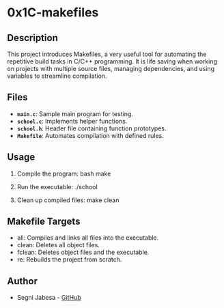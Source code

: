 # 0x1C-makefiles

## Description
This project introduces Makefiles, a very useful tool for automating the repetitive build tasks in C/C++ programming. It is life saving when working on projects with multiple source files, managing dependencies, and using variables to streamline compilation.

## Files
- **`main.c`**: Sample main program for testing.
- **`school.c`**: Implements helper functions.
- **`school.h`**: Header file containing function prototypes.
- **`Makefile`**: Automates compilation with defined rules.

## Usage
1. Compile the program:
	bash
	make

2. Run the executable:
	./school

3. Clean up compiled files:
	make clean

## Makefile Targets
- all: Compiles and links all files into the executable.
- clean: Deletes all object files.
- fclean: Deletes object files and the executable.
- re: Rebuilds the project from scratch.

## Author
- Segni Jabesa - [GitHub](https://github.com/Coder3451)
